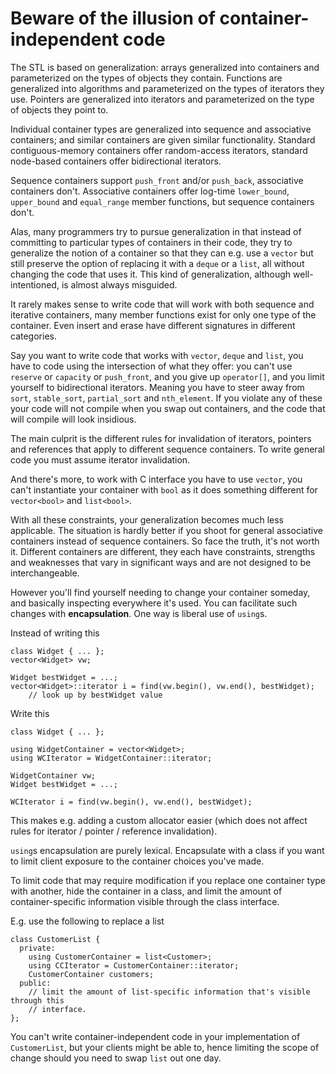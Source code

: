 # Beware of the illusion of container-independent code

The STL is based on generalization: arrays generalized into containers and parameterized on the types of objects they contain. Functions are generalized into algorithms and parameterized on the types of iterators they use. Pointers are generalized into iterators and parameterized on the type of objects they point to.

Individual container types are generalized into sequence and associative containers; and similar containers are given similar functionality.
Standard contiguous-memory containers offer random-access iterators, standard node-based containers offer bidirectional iterators.

Sequence containers support `push_front` and/or `push_back`, associative containers don't.
Associative containers offer log-time `lower_bound`, `upper_bound` and `equal_range` member functions, but sequence containers don't.

Alas, many programmers try to pursue generalization in that instead of committing to particular types of containers in their code, they try to generalize the notion of a container so that they can e.g. use a `vector` but still preserve the option of replacing it with a `deque` or a `list`, all without changing the code that uses it.
This kind of generalization, although well-intentioned, is almost always misguided.

It rarely makes sense to write code that will work with both sequence and iterative containers, many member functions exist for only one type of the container. Even insert and erase have different signatures in different categories.

Say you want to write code that works with `vector`, `deque` and `list`, you have to code using the intersection of what they offer: you can't use `reserve` or `capacity` or `push_front`, and you give up `operator[]`, and you limit yourself to bidirectional iterators. Meaning you have to steer away from `sort`, `stable_sort`, `partial_sort` and `nth_element`.
If you violate any of these your code will not compile when you swap out containers, and the code that will compile will look insidious.

The main culprit is the different rules for invalidation of iterators, pointers and references that apply to different sequence containers. To write general code you must assume iterator invalidation.

And there's more, to work with C interface you have to use `vector`, you can't instantiate your container with `bool` as it does something different for `vector<bool>` and `list<bool>`.

With all these constraints, your generalization becomes much less applicable. The situation is hardly better if you shoot for general associative containers instead of sequence containers.
So face the truth, it's not worth it. Different containers are different, they each have constraints, strengths and weaknesses that vary in significant ways and are not designed to be interchangeable.

However you'll find yourself needing to change your container someday, and basically inspecting everywhere it's used. You can facilitate such changes with **encapsulation**.
One way is liberal use of `using`s.

Instead of writing this
```
class Widget { ... };
vector<Widget> vw;

Widget bestWidget = ...;
vector<Widget>::iterator i = find(vw.begin(), vw.end(), bestWidget);
    // look up by bestWidget value
```
Write this
```
class Widget { ... };

using WidgetContainer = vector<Widget>;
using WCIterator = WidgetContainer::iterator;

WidgetContainer vw;
Widget bestWidget = ...;

WCIterator i = find(vw.begin(), vw.end(), bestWidget);
```

This makes e.g. adding a custom allocator easier (which does not affect rules for iterator / pointer / reference invalidation).

`using`s encapsulation are purely lexical.
Encapsulate with a class if you want to limit client exposure to the container choices you've made.

To limit code that may require modification if you replace one container type with another, hide the container in a class, and limit the amount of container-specific information visible through the class interface.

E.g. use the following to replace a list
```
class CustomerList {
  private:
    using CustomerContainer = list<Customer>;
    using CCIterator = CustomerContainer::iterator;
    CustomerContainer customers;
  public:
    // limit the amount of list-specific information that's visible through this
    // interface.
};
```
You can't write container-independent code in your implementation of `CustomerList`, but your clients might be able to, hence limiting the scope of change should you need to swap `list` out one day.

